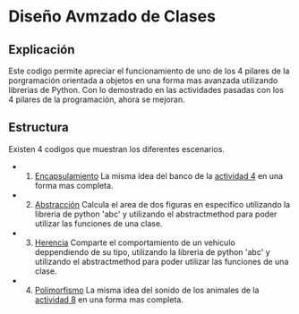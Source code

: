 # Diseño Avmzado de Clases

## Explicación
Este codigo permite apreciar el funcionamiento de uno de los 4 pilares de la porgramación orientada a objetos en una forma mas avanzada utilizando librerias de Python. Con lo demostrado en las actividades pasadas con los 4 pilares de la programación, ahora se mejoran.

## Estructura
Existen 4 codigos que muestran los diferentes escenarios.

- 1. [Encapsulamiento](https://github.com/Devcrow24/POO1/blob/main/Actividad%2010%20-%20Diseño%20avanzado%20de%20clases/10.1%20-%20Encapsulamiento/cuentaBancaria.py)
La misma idea del banco de la [actividad 4](https://github.com/Devcrow24/POO1/blob/main/Actividad%2004%20-%20Encapsulamiento/encapsulamiento.py) en una forma mas completa.

- 2. [Abstracción](https://github.com/Devcrow24/POO1/blob/main/Actividad%2010%20-%20Diseño%20avanzado%20de%20clases/10.2%20-%20Abstracción/areas.py)
Calcula el area de dos figuras en especifico utilizando la libreria de python 'abc' y utilizando el abstractmethod para poder utilizar las funciones de una clase.

- 3. [Herencia](https://github.com/Devcrow24/POO1/blob/main/Actividad%2010%20-%20Diseño%20avanzado%20de%20clases/10.3%20-%20Herencia/vehiculos.py)
Comparte el comportamiento de un vehiculo deppendiendo de su tipo, utilizando la libreria de python 'abc' y utilizando el abstractmethod para poder utilizar las funciones de una clase.

- 4. [Polimorfismo](https://github.com/Devcrow24/POO1/blob/main/Actividad%2010%20-%20Diseño%20avanzado%20de%20clases/10.4%20-%20Polimorfismo/sonidos.py)
La misma idea del sonido de los animales de la [actividad 8](https://github.com/Devcrow24/POO1/blob/main/Actividad%2008%20-%20Polimorfismo/polimorfismo.py) en una forma mas completa.
